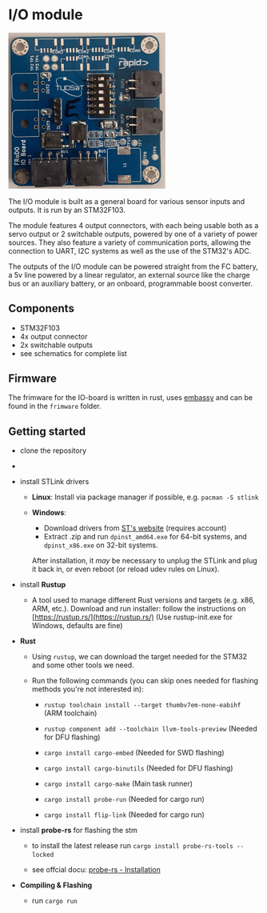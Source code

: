 # I/O module

<img src="assets/io_board_front.jpg" title="" alt="" width="314">

The I/O module is built as a general board for various sensor inputs and outputs. It is run by an STM32F103.

The module features 4 output connectors, with each being usable both as a servo output or 2 switchable outputs, powered by one of a variety of power sources. They also feature a variety of communication ports, allowing the connection to UART, I2C systems as well as the use of the STM32's ADC.

The outputs of the I/O module can be powered straight from the FC battery, a 5v line powered by a linear regulator, an external source like the charge bus or an auxiliary battery, or an onboard, programmable boost converter.

## Components

- STM32F103
- 4x output connector
- 2x switchable outputs
- see schematics for complete list

## Firmware

The frimware for the IO-board is written in rust, uses [embassy](https://github.com/embassy-rs/embassy) and can be found in the `frimware` folder. 

## Getting started

- clone the repository

- 

- install STLink drivers
  
  - **Linux**: Install via package manager if possible, e.g. `pacman -S stlink`
  
  - **Windows**:
    
    - Download drivers from [ST's website](https://www.st.com/en/development-tools/stsw-link009.html) (requires account)
    - Extract .zip and run `dpinst_amd64.exe` for 64-bit systems, and `dpinst_x86.exe` on 32-bit systems.
    
    After installation, it *may* be necessary to unplug the STLink and plug it back in, or even reboot (or reload udev rules on Linux).

- install **Rustup**
  
  - A tool used to manage different Rust versions and targets (e.g. x86, ARM,
     etc.). Download and run installer: follow the instructions on [https://rustup.rs/](https://rustup.rs/) (Use rustup-init.exe for Windows, defaults are fine)

- **Rust**
  
  - Using `rustup`, we can download the target needed for the STM32 and some other tools we need.
  
  - Run the following commands (you can skip ones needed for flashing methods you're not interested in):
    
    - `rustup toolchain install --target thumbv7em-none-eabihf` (ARM toolchain)
    
    - `rustup component add --toolchain llvm-tools-preview` (Needed for DFU flashing)
    
    - `cargo install cargo-embed` (Needed for SWD flashing)
    
    - `cargo install cargo-binutils` (Needed for DFU flashing)
    
    - `cargo install cargo-make` (Main task runner)
    
    - `cargo install probe-run` (Needed for cargo run)
    
    - `cargo install flip-link` (Needed for cargo run)

- install **probe-rs** for flashing the stm    
  
  - to install the latest release run `cargo install probe-rs-tools --locked`
  
  - see offcial docu: [probe-rs - Installation](https://probe.rs/docs/getting-started/installation/#installation)

- **Compiling & Flashing**
  
  - run `cargo run`
